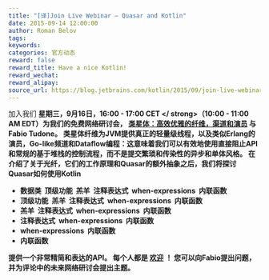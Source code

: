 ```yaml
---
title: "[译]Join Live Webinar — Quasar and Kotlin"
date: 2015-09-14 12:00:00
author: Roman Belov
tags:
keywords:
categories: 官方动态
reward: false
reward_title: Have a nice Kotlin!
reward_wechat:
reward_alipay:
source_url: https://blog.jetbrains.com/kotlin/2015/09/join-live-webinar-quasar-and-kotlin/
---
```


加入我们
<strong>星期三，9月16日，16:00  -  17:00 CET </ strong>（10:00  -  11:00 AM EDT）为我们的免费网络研讨会， [类星体：高效优雅的纤维，渠道和演员](http://info.jetbrains.com/Kotlin-Webinar-September2015-registration.html) 与Fabio Tudone。
类星体纤维为JVM提供真正的轻量级线程，以及类似Erlang的演员，Go-like频道和Dataflow编程：这意味着我们可以有效地使用直接阻止API和常规的基于堆栈的控制流程，而不是提交繁琐和传染性的异步和单体风格。
在介绍了关于光纤，它们的工作原理和Quasar的额外抽象之后，我们将探讨Quasar如何使用Kotlin

* 数据类
 顶级功能
 羔羊
 注释表达式
 when-expressions
 内联函数
* 顶级功能
 羔羊
 注释表达式
 when-expressions
 内联函数
* 羔羊
 注释表达式
 when-expressions
 内联函数
* 注释表达式
 when-expressions
 内联函数
* when-expressions
 内联函数
* 内联函数

提供一个非常精简和表达的API。
每个人都是 [欢迎](http://info.jetbrains.com/Kotlin-Webinar-September2015-registration.html) ！
您可以向Fabio提出问题，并为评论中的未来网络研讨会提出主题。

